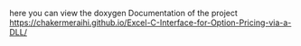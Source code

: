 here you can view the doxygen Documentation of the project 
https://chakermeraihi.github.io/Excel-C-Interface-for-Option-Pricing-via-a-DLL/ 
